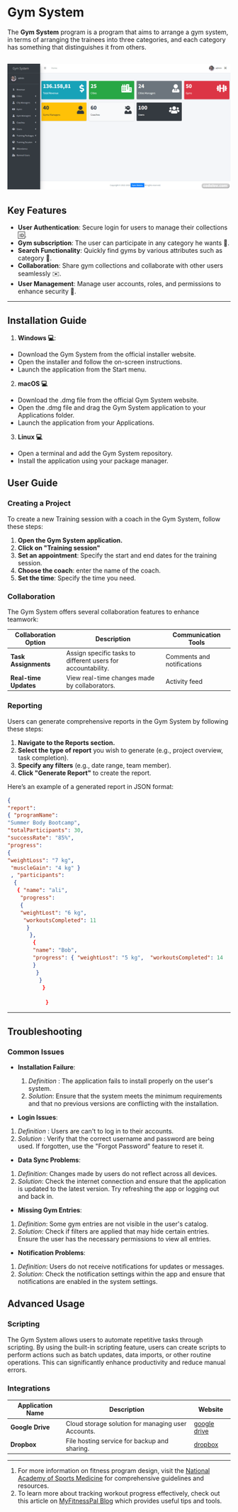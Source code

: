 # Gym System
The **Gym System** program is a program that aims to arrange a gym system, in terms of arranging the trainees into three categories, and each category has something that distinguishes it from others.

![Gym System User Interface](https://raw.githubusercontent.com/codelovs/codelov1/master/images/gym-management-laravel-1.png)
---

## Key Features
-  **User Authentication**: Secure login for users to manage their collections :id:.
-  **Gym subscription**: The user can participate in any category he wants :muscle:.
- **Search Functionality**: Quickly find gyms by various attributes such as category :mag_right:.
- **Collaboration**: Share gym collections and collaborate with other users seamlessly :envelope:.
- **User Management**: Manage user accounts, roles, and permissions to enhance security :cop:.
---

## Installation Guide  
1.  **Windows :computer:**:
 - Download the Gym System from the official installer  website.
 - Open the installer and follow the on-screen instructions.
 - Launch the application from the Start menu.

2. **macOS :computer:**
 - Download the .dmg file from the official Gym System website.
 - Open the .dmg file and drag the Gym System application to your Applications folder.
 - Launch the application from your Applications.
  
 3. **Linux :computer:**
  - Open a terminal and add the Gym System repository.
  - Install the application using your package manager.
  

## User Guide

### Creating a Project

To create a new Training session with a coach in the Gym System, follow these steps:

1. **Open the Gym System application.**
2. **Click on "Training session"**
3. **Set an appointment**: Specify the start and end dates for the training session.
4. **Choose the coach**: enter the name of the coach.
5. **Set the time**: Specify the time you need.

### Collaboration

The Gym System offers several collaboration features to enhance teamwork:

| Collaboration Option    | Description                                      | Communication Tools      |
|-------------------------|--------------------------------------------------|---------------------------|
| **Task Assignments**    | Assign specific tasks to different users for accountability. | Comments and notifications |
| **Real-time Updates**   | View real-time changes made by collaborators.   | Activity feed             |

### Reporting

Users can generate comprehensive reports in the Gym System by following these steps:

1. **Navigate to the Reports section.**
2. **Select the type of report** you wish to generate (e.g., project overview, task completion).
3. **Specify any filters** (e.g., date range, team member).
4. **Click "Generate Report"** to create the report.

Here’s an example of a generated report in JSON format:

```json 
{ 
"report": 
{ "programName": 
"Summer Body Bootcamp", 
"totalParticipants": 30, 
"successRate": "85%", 
"progress": 
{ 
"weightLoss": "7 kg",
 "muscleGain": "4 kg" }
 , "participants":
  {
   { "name": "ali",
    "progress": 
    { 
    "weightLost": "6 kg",
     "workoutsCompleted": 11
      }
       },
        { 
        "name": "Bob", 
        "progress": { "weightLost": "5 kg",  "workoutsCompleted": 14 
        }
         }
          }
           }
            
            }
```

---
## Troubleshooting 
### Common Issues
-  **Installation Failure**:
   1. *Definition* : The application fails to install properly         on the user's system.
   2. *Solution*: Ensure that the system meets the minimum requirements and that no previous versions are conflicting with the installation.

   
-  **Login Issues**:
  1.  *Definition* : Users are can't to log in to their accounts.   
  2.  *Solution* : Verify that the correct username and password are being used. If forgotten, use the "Forgot Password" feature to reset it.

-  **Data Sync Problems**: 
  1.  *Definition*: Changes made by users do not reflect across all devices. 
  2. *Solution*: Check the internet connection and ensure that the application is updated to the latest version. Try refreshing the app or logging out and back in.

-  **Missing Gym Entries**: 
  1.  *Definition*: Some gym entries are not visible in the user's catalog. 
   2.  *Solution*: Check if filters are applied that may hide certain entries. Ensure the user has the necessary permissions to view all entries.

-  **Notification Problems**: 
 1.  *Definition*: Users do not receive notifications for updates or messages.
 2.  *Solution*: Check the notification settings within the app and ensure that notifications are enabled in the system settings.

 
## Advanced Usage
### Scripting
The Gym System allows users to automate repetitive tasks through scripting. By using the built-in scripting feature, users can create scripts to perform actions such as batch updates, data imports, or other routine operations. This can significantly enhance productivity and reduce manual errors.

### Integrations

| Application Name    | Description                                      | Website      |
|-------------------------|--------------------------------------------------|---------------------------|
| **Google Drive**    | Cloud storage solution for managing user Accounts. | [google drive](https://workspace.google.com/products/drive/) |
| **Dropbox**   | File hosting service for backup and sharing.   | [dropbox](https://www.dropbox.com/)            |

---
1. For more information on fitness program design, visit the [National Academy of Sports Medicine](https://www.nasm.org) for comprehensive guidelines and resources.
2. To learn more about tracking workout progress effectively, check out this article on [MyFitnessPal Blog](https://blog.myfitnesspal.com) which provides useful tips and tools.
<!--stackedit_data:
eyJoaXN0b3J5IjpbLTE3ODMyMzE3NjMsMjg0MTExNTQ5LDEzMz
I3MTE4NDEsLTIxMjMzNDY4MzUsLTE3ODE1MjMzMTcsLTI2Mjcz
MTgxMiwtMjAwMzY4NzkwMiwxNDU0NjE2NDM1LDEwODA0MTMxNT
ksLTEwOTA0NDM1ODcsLTYzNjg1OTkxNywtMTg3MjY2NzI2LC00
Nzg1NzkzNSwyMTEzODY3NDg5LC0xMTQzNTIwMjYxLC0xNTA1Nj
M2MzI1LC00MjAyNTg4MTcsLTE0NjA4MDIzNzAsLTE1ODM2NDMz
MTgsMTcxNzQyNDEzMl19
-->